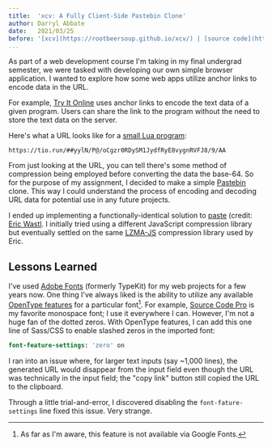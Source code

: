 ```yaml
---
title:  'xcv: A Fully Client-Side Pastebin Clone'
author: Darryl Abbate
date:   2021/03/25
before: '[xcv](https://rootbeersoup.github.io/xcv/) | [source code](https://github.com/rootbeersoup/xcv)'
...
```


As part of a web development course I'm taking in my final undergrad
semester, we were tasked with developing our own simple browser
application. I wanted to explore how some web apps utilize anchor
links to encode data in the URL.

For example, [Try It Online](https://tio.run) uses anchor links to
encode the text data of a given program. Users can share the link
to the program without the need to store the text data on the server.

Here's what a URL looks like for a [small Lua
program](https://tio.run/##yylN/P@/oCgzr0RDySM1JydfRyE8vygnRVFJ8/9/AA):

```
https://tio.run/##yylN/P@/oCgzr0RDySM1JydfRyE8vygnRVFJ8/9/AA
```

From just looking at the URL, you can tell there's some method of
compression being employed before converting the data the base-64. So
for the purpose of my assignment, I decided to make a simple
[Pastebin](https://pastebin.com) clone. This way I could understand
the process of encoding and decoding URL data for potential use in any
future projects.

I ended up implementing a functionally-identical solution to
[paste](https://topaz.github.io) (credit: [Eric Wastl](http://was.tl).
I initially tried using a different JavaScript compression library but
eventually settled on the same
[LZMA-JS](https://github.com/LZMA-JS/LZMA-JS) compression library used
by Eric.

## Lessons Learned

I've used [Adobe Fonts](https://fonts.adobe.com) (formerly TypeKit)
for my web projects for a few years now. One thing I've always liked
is the ability to utilize any available [OpenType
features](https://helpx.adobe.com/fonts/user-guide.html/fonts/using/use-open-type-features.ug.html)
for a particular font[^1]. For example, [Source Code
Pro](https://fonts.adobe.com/fonts/source-code-pro) is my favorite
monospace font; I use it everywhere I can. However, I'm not a huge
fan of the dotted zeros. With OpenType features, I can add this one
line of Sass/CSS to enable slashed zeros in the imported font:

[^1]: As far as I'm aware, this feature is not available via Google Fonts.

```sass
font-feature-settings: 'zero' on
```

I ran into an issue where, for larger text inputs (say ~1,000 lines),
the generated URL would disappear from the input field even though the
URL was technically in the input field; the "copy link" button still
copied the URL to the clipboard.

Through a little trial-and-error, I discovered disabling the
`font-fature-settings` line fixed this issue. Very strange.
